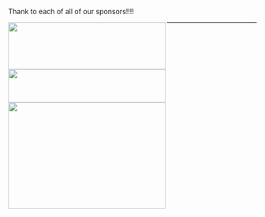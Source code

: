 Thank to each of all of our sponsors!!!! 
 
<a href="https://www.microsoft.com/en-us/"><img src="http://www.rcsglobal.com/wp-content/uploads/2015/02/Microsoft-Logo.jpg" align="left" height="95" width="319" ></a>
<a href="http://www.hakko.com"><img src="http://www.hakko.com.sg/wp-content/themes/hakko/img/logo.jpg" align="left" height="67" width="319" ></a>  
  
  
*** 

<a href="http://www.jaguarlandrover.com/gl/en/"><img src ="https://encrypted-tbn1.gstatic.com/images?q=tbn:ANd9GcQeFFUk0BKhqo6WFu9Fdq3aG00eYqmXDC-RgZscEjMrbfAWy_ppxg" align="left" height="216" width="319"></a>